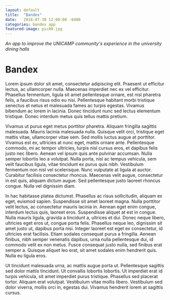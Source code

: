 ```yaml
---
layout: default
title:  "Bandex"
date:   2018-07-30 12:00:00 -0400
categories: bandex app
featured-image: pic08.jpg
---
```


_An app to improve the UNICAMP community's experience in the university dining halls_

# Bandex


Lorem ipsum dolor sit amet, consectetur adipiscing elit. Praesent ut efficitur lectus, ac ullamcorper nulla. Maecenas imperdiet nec ex vel efficitur. Phasellus fermentum, ligula sit amet pellentesque ornare, est nisl pharetra felis, a faucibus risus odio eu nisi. Pellentesque habitant morbi tristique senectus et netus et malesuada fames ac turpis egestas. Vivamus bibendum ac lorem in lacinia. Donec tincidunt nunc sed lectus elementum tristique. Donec interdum metus quis tellus mattis pretium.

Vivamus ut purus eget metus porttitor pharetra. Aliquam fringilla sagittis malesuada. Mauris lacinia malesuada nulla. Quisque velit orci, tristique eget mattis vitae, ullamcorper vitae sem. Sed mollis luctus augue at porttitor. Vivamus est ex, ultricies at nunc eget, mattis ornare ante. Pellentesque commodo, mi ac tempor ultricies, turpis nisl cursus eros, et dapibus felis justo nec libero. Aenean vel ipsum quis ante pulvinar accumsan. Nulla semper lobortis leo a volutpat. Nulla porta, nisl ac tempus vehicula, sem velit faucibus ligula, vitae tincidunt ex purus quis nibh. Vestibulum fermentum non nisl vel scelerisque. Nunc vulputate at ligula at auctor. Curabitur facilisis consectetur rhoncus. Maecenas velit augue, consectetur in est quis, aliquam dictum augue. Sed pellentesque justo laoreet rhoncus congue. Nulla vel dignissim diam.

In hac habitasse platea dictumst. Phasellus ac risus sollicitudin, aliquam ex eget, euismod sapien. Suspendisse sit amet laoreet magna. Nulla porttitor velit lectus, ac consectetur mauris lacinia in. Aenean eget enim congue, interdum lectus quis, laoreet eros. Suspendisse aliquet at est in congue. Nulla mauris ligula, gravida a tincidunt a, ultrices et dui. Donec neque libero, ultricies eget eros ut, congue porta felis. Phasellus neque leo, dignissim sit amet justo ut, dapibus porta nisi. Integer laoreet est eget ex consectetur, id ultricies erat facilisis. Etiam sodales consequat purus a fringilla. Aenean finibus, nibh semper venenatis dapibus, urna nulla pellentesque dui, id commodo velit ex non metus. Fusce consequat justo nulla, sed finibus erat semper a. Quisque aliquet leo erat, sit amet sodales enim hendrerit quis. Nulla eu ligula eros.

Ut tincidunt malesuada urna, ac mattis augue porta ut. Pellentesque sagittis sed dolor mattis tincidunt. Ut convallis lobortis lobortis. Ut imperdiet erat id turpis vehicula, sit amet imperdiet purus tristique. Phasellus sed placerat tortor. Aliquam erat volutpat. Vestibulum vitae mollis libero. Vestibulum sed dolor viverra, mollis orci in, egestas dui. Vivamus hendrerit lorem at sagittis cursus.
